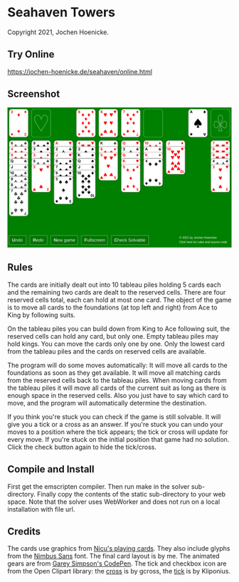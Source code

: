 # Seahaven Towers

Copyright 2021, Jochen Hoenicke.

## Try Online

https://jochen-hoenicke.de/seahaven/online.html

## Screenshot

<img src="https://github.com/jhoenicke/seahaven/blob/master/resources/screenshot.svg?raw=true" />

## Rules

The cards are initially dealt out into 10 tableau piles holding 5
cards each and the remaining two cards are dealt to the reserved
cells.  There are four reserved cells total, each can hold at most one
card.  The object of the game is to move all cards to the foundations
(at top left and right) from Ace to King by following suits.

On the tableau piles you can build down from King to Ace following
suit, the reserved cells can hold any card, but only one.  Empty
tableau piles may hold kings.  You can move the cards only one by one.
Only the lowest card from the tableau piles and the cards on reserved
cells are available.

The program will do some moves automatically: It will move all cards
to the foundations as soon as they get available.  It will move all
matching cards from the reserved cells back to the tableau piles.
When moving cards from the tableau piles it will move all cards of the
current suit as long as there is enough space in the reserved cells.
Also you just have to say which card to move, and the program will
automatically determine the destination.

If you think you're stuck you can check if the game is still solvable.
It will give you a tick or a cross as an answer.  If you're stuck you
can undo your moves to a position where the tick appears; the tick or
cross will update for every move.  If you're stuck on the initial
position that game had no solution.  Click the check button again to
hide the tick/cross.

## Compile and Install

First get the emscripten compiler.  Then run make in the solver
sub-directory. Finally copy the contents of the static sub-directory
to your web space.  Note that the solver uses WebWorker and does
not run on a local installation with file url.

## Credits

The cards use graphics from [Nicu's playing
cards](https://nicubunu.ro/cards/).  They also include glyphs from the
[Nimbus Sans](https://en.wikipedia.org/wiki/Nimbus_Sans) font.  The
final card layout is by me.  The animated gears are from [Garey
Simpson's CodePen](https://codepen.io/gareys/pen/meRgLG).  The tick and
checkbox icon are from the Open Clipart library: the
[cross](https://openclipart.org/detail/169757/check-and-cross-marks)
is by gcross, the
[tick](https://openclipart.org/detail/167549/green-tick-simple)
is by Kliponius.
